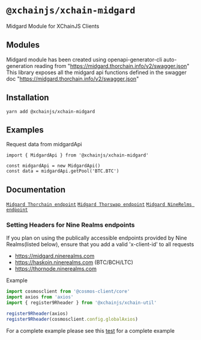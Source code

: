 # `@xchainjs/xchain-midgard`

Midgard Module for XChainJS Clients

## Modules

Midgard module has been created using openapi-generator-cli auto-generation reading from "https://midgard.thorchain.info/v2/swagger.json" This library exposes all the midgard api functions defined in the swagger doc "https://midgard.thorchain.info/v2/swagger.json"



## Installation

```
yarn add @xchainjs/xchain-midgard
```

## Examples
Request data from midgardApi

```
import { MidgardApi } from '@xchainjs/xchain-midgard'

const midgardApi = new MidgardApi()
const data = midgardApi.getPool('BTC.BTC') 

```

## Documentation

[`Midgard Thorchain endpoint`](https://midgard.thorchain.info/v2/doc)
[`Midgard Thorswap endpoint`](https://midgard.thorswap.net/v2/doc)
[`Midgard NineRelms endpoint`](https://midgard.ninerealms.com/v2/doc)

### Setting Headers for Nine Realms endpoints

If you plan on using the publically accessible endpoints provided by Nine Realms(listed below), ensure that you add a valid 'x-client-id' to all requests

- https://midgard.ninerealms.com
- https://haskoin.ninerealms.com (BTC/BCH/LTC)
- https://thornode.ninerealms.com 

Example

```typescript
import cosmosclient from '@cosmos-client/core'
import axios from 'axios'
import { register9Rheader } from '@xchainjs/xchain-util'

register9Rheader(axios)
register9Rheader(cosmosclient.config.globalAxios)
```

For a complete example please see this [test](https://github.com/xchainjs/xchainjs-lib/blob/master/packages/xchain-thorchain-amm/__e2e__/wallet.e2e.ts) for a complete example